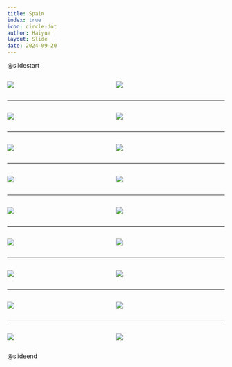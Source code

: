 ```yaml
---
title: Spain
index: true
icon: circle-dot
author: Haiyue
layout: Slide
date: 2024-09-20
---
```

 
@slidestart

<div style="display:flex">
<div style="flex:1">

![](/data/english/reading/Level-K/Spain/001.png)
</div>
<div style="flex:1">

![](/data/english/reading/Level-K/Spain/002.png)
</div>
</div>

---

<div style="display:flex">
<div style="flex:1">

![](/data/english/reading/Level-K/Spain/003.png)
</div>
<div style="flex:1">

![](/data/english/reading/Level-K/Spain/004.png)
</div>
</div>

---

<div style="display:flex">
<div style="flex:1">

![](/data/english/reading/Level-K/Spain/005.png)
</div>
<div style="flex:1">

![](/data/english/reading/Level-K/Spain/006.png)
</div>
</div>

---

<div style="display:flex">
<div style="flex:1">

![](/data/english/reading/Level-K/Spain/007.png)
</div>
<div style="flex:1">

![](/data/english/reading/Level-K/Spain/008.png)
</div>
</div>

---

<div style="display:flex">
<div style="flex:1">

![](/data/english/reading/Level-K/Spain/009.png)
</div>
<div style="flex:1">

![](/data/english/reading/Level-K/Spain/010.png)
</div>
</div>

---

<div style="display:flex">
<div style="flex:1">

![](/data/english/reading/Level-K/Spain/011.png)
</div>
<div style="flex:1">

![](/data/english/reading/Level-K/Spain/012.png)
</div>
</div>

---

<div style="display:flex">
<div style="flex:1">

![](/data/english/reading/Level-K/Spain/013.png)
</div>
<div style="flex:1">

![](/data/english/reading/Level-K/Spain/014.png)
</div>
</div>

---

<div style="display:flex">
<div style="flex:1">

![](/data/english/reading/Level-K/Spain/015.png)
</div>
<div style="flex:1">

![](/data/english/reading/Level-K/Spain/016.png)
</div>
</div>

---

<div style="display:flex">
<div style="flex:1">

![](/data/english/reading/Level-K/Spain/017.png)
</div>
<div style="flex:1">

![](/data/english/reading/Level-K/Spain/018.png)
</div>
</div>

@slideend
